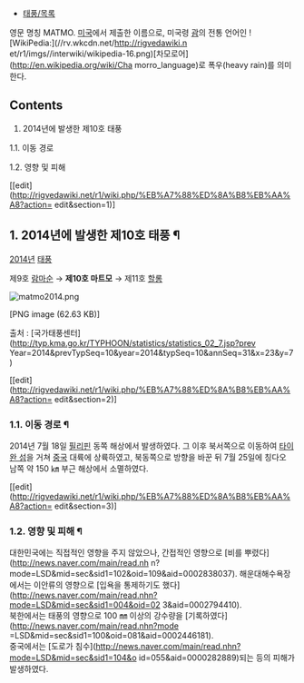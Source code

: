   * [태풍/목록](%ED%83%9C%ED%92%8D/%EB%AA%A9%EB%A1%9D.md)  

영문 명칭 MATMO. [미국](%EB%AF%B8%EA%B5%AD.md)에서 제출한 이름으로, 미국령
[괌](%EA%B4%8C.md)의 전통 언어인 ![WikiPedia:](//rv.wkcdn.net/http://rigvedawiki.n
et/r1/imgs//interwiki/wikipedia-16.png)[차모로어](http://en.wikipedia.org/wiki/Cha
morro_language)로 폭우(heavy rain)를 의미한다.

## Contents

    

1. 2014년에 발생한 제10호 태풍 
    

1.1. 이동 경로

1.2. 영향 및 피해

[[edit](http://rigvedawiki.net/r1/wiki.php/%EB%A7%88%ED%8A%B8%EB%AA%A8?action=
edit&section=1)]

## 1. 2014년에 발생한 제10호 태풍 ¶

[2014년](2014%EB%85%84.md) [태풍](%ED%83%9C%ED%92%8D.md)

제9호 [람마순](%EB%9E%8C%EB%A7%88%EC%88%9C.md) → **제10호 마트모** → 제11호
[할롱](%ED%95%A0%EB%A1%B1.md)

  

![matmo2014.png](//rv.wkcdn.net/http://rigvedawiki.net/r1/pds/matmo2014.png)

[PNG image (62.63 KB)]

  
출처 : [국가태풍센터](http://typ.kma.go.kr/TYPHOON/statistics/statistics_02_7.jsp?prev
Year=2014&prevTypSeq=10&year=2014&typSeq=10&annSeq=31&x=23&y=7)

  

[[edit](http://rigvedawiki.net/r1/wiki.php/%EB%A7%88%ED%8A%B8%EB%AA%A8?action=
edit&section=2)]

### 1.1. 이동 경로 ¶

2014년 7월 18일 [필리핀](%ED%95%84%EB%A6%AC%ED%95%80.md) 동쪽 해상에서 발생하였다. 그 이후
북서쪽으로 이동하여 [타이완 섬](%ED%83%80%EC%9D%B4%EC%99%84%20%EC%84%AC.md)을 거쳐
[중국](%EC%A4%91%EA%B5%AD.md) 대륙에 상륙하였고, 북동쪽으로 방향을 바꾼 뒤 7월 25일에 칭다오 남쪽 약 150
㎞ 부근 해상에서 소멸하였다.

  

[[edit](http://rigvedawiki.net/r1/wiki.php/%EB%A7%88%ED%8A%B8%EB%AA%A8?action=
edit&section=3)]

### 1.2. 영향 및 피해 ¶

대한민국에는 직접적인 영향을 주지 않았으나, 간접적인 영향으로 [비를 뿌렸다](http://news.naver.com/main/read.nh
n?mode=LSD&mid=sec&sid1=102&oid=109&aid=0002838037). 해운대해수욕장에서는 이안류의 영향으로 [입욕을
통제하기도 했다](http://news.naver.com/main/read.nhn?mode=LSD&mid=sec&sid1=004&oid=02
3&aid=0002794410).  
북한에서는 태풍의 영향으로 100 ㎜ 이상의 강수량을 [기록하였다](http://news.naver.com/main/read.nhn?mode
=LSD&mid=sec&sid1=100&oid=081&aid=0002446181).  
중국에서는 [도로가 침수](http://news.naver.com/main/read.nhn?mode=LSD&mid=sec&sid1=104&o
id=055&aid=0000282889)되는 등의 피해가 발생하였다.


